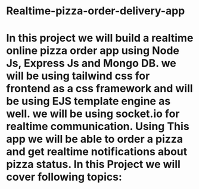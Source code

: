 # Realtime-pizza-order-delivery-app
# In this project we will build a realtime online pizza order app using Node Js, Express Js and Mongo DB. we will be using tailwind css for frontend as a css framework and will be using EJS template engine as well. we will be using socket.io for realtime communication. Using This app we will be able to order a pizza and get realtime notifications about pizza status.  In this Project we will cover following topics: 
